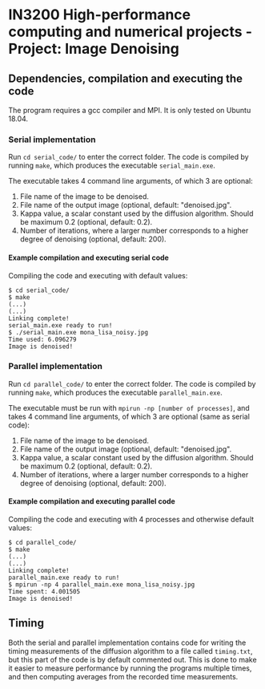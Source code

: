 # IN3200 High-performance computing and numerical projects - Project: Image Denoising

## Dependencies, compilation and executing the code

The program requires a gcc compiler and MPI. It is only tested on Ubuntu 18.04.

### Serial implementation

Run `cd serial_code/` to enter the correct folder. The code is compiled by running `make`, which produces the executable `serial_main.exe`.

The executable takes 4 command line arguments, of which 3 are optional:
1. File name of the image to be denoised.
2. File name of the output image (optional, default: "denoised.jpg".
3. Kappa value, a scalar constant used by the diffusion algorithm. Should be maximum 0.2 (optional, default: 0.2).
4. Number of iterations, where a larger number corresponds to a higher degree of denoising (optional, default: 200).


#### Example compilation and executing serial code

Compiling the code and executing with default values:

~~~
$ cd serial_code/
$ make
(...)
(...)
Linking complete!
serial_main.exe ready to run!
$ ./serial_main.exe mona_lisa_noisy.jpg
Time used: 6.096279
Image is denoised!
~~~

### Parallel implementation

Run `cd parallel_code/` to enter the correct folder. The code is compiled by running `make`, which produces the executable `parallel_main.exe`.

The executable must be run with `mpirun -np [number of processes]`, and takes 4 command line arguments, of which 3 are optional (same as serial code):
1. File name of the image to be denoised.
2. File name of the output image (optional, default: "denoised.jpg".
3. Kappa value, a scalar constant used by the diffusion algorithm. Should be maximum 0.2 (optional, default: 0.2).
4. Number of iterations, where a larger number corresponds to a higher degree of denoising (optional, default: 200).


#### Example compilation and executing parallel code

Compiling the code and executing with 4 processes and otherwise default values:

~~~
$ cd parallel_code/
$ make
(...)
(...)
Linking complete!
parallel_main.exe ready to run!
$ mpirun -np 4 parallel_main.exe mona_lisa_noisy.jpg
Time spent: 4.001505
Image is denoised!
~~~

## Timing
Both the serial and parallel implementation contains code for writing the timing measurements of the diffusion algorithm to a file called `timing.txt`, but this part of the code is by default commented out. This is done to make it easier to measure performance by running the programs multiple times, and then computing averages from the recorded time measurements.
